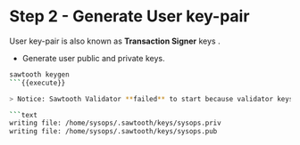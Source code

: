 
# Step 2 - Generate User key-pair

User key-pair is also known as **Transaction Signer** keys .

* Generate user public and private keys.

```bash
sawtooth keygen
```{{execute}}

> Notice: Sawtooth Validator **failed** to start because validator keys and genesis bloc were not generated in the scenario.

```text
writing file: /home/sysops/.sawtooth/keys/sysops.priv
writing file: /home/sysops/.sawtooth/keys/sysops.pub
```
